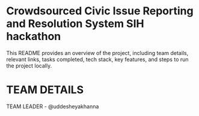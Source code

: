 # Crowdsourced Civic lssue Reporting and Resolution System SIH hackathon
This README provides an overview of the project, including team details, relevant links, tasks completed, tech stack, key features, and steps to run the project locally.
# TEAM DETAILS
TEAM LEADER - @uddesheyakhanna
